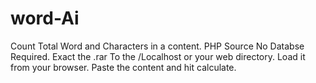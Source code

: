 # word-Ai
Count Total Word and Characters in a content.
PHP Source
No Databse Required.
Exact the .rar To the /Localhost or your web directory.
Load it from your browser. 
Paste the content and hit calculate.    
